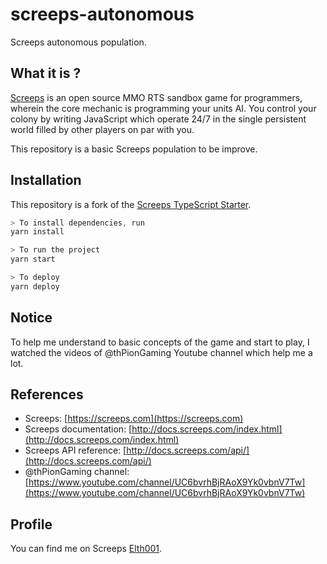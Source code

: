 screeps-autonomous
=========================================

Screeps autonomous population.

## What it is ?

[Screeps](http://docs.screeps.com/index.html) is an open source MMO RTS sandbox game for programmers, wherein 
the core mechanic is programming your units AI. You control your colony by writing JavaScript which operate 24/7 in the 
single persistent world filled by other players on par with you.

This repository is a basic Screeps population to be improve.

## Installation

This repository is a fork of the [Screeps TypeScript Starter](https://github.com/screepers/screeps-typescript-starter).

```javascript
> To install dependencies, run
yarn install

> To run the project
yarn start

> To deploy
yarn deploy
```
## Notice

To help me understand to basic concepts of the game and start to play, I watched the videos of @thPionGaming Youtube channel
which help me a lot. 

## References

* Screeps: [https://screeps.com](https://screeps.com)
* Screeps documentation: [http://docs.screeps.com/index.html](http://docs.screeps.com/index.html)
* Screeps API reference: [http://docs.screeps.com/api/](http://docs.screeps.com/api/)
* @thPionGaming channel: [https://www.youtube.com/channel/UC6bvrhBjRAoX9Yk0vbnV7Tw](https://www.youtube.com/channel/UC6bvrhBjRAoX9Yk0vbnV7Tw)

## Profile

You can find me on Screeps [Elth001](https://screeps.com/a/#!/profile/Elth001).
